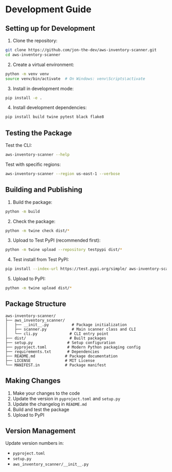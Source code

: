 # Development Guide

## Setting up for Development

1. Clone the repository:
```bash
git clone https://github.com/jon-the-dev/aws-inventory-scanner.git
cd aws-inventory-scanner
```

2. Create a virtual environment:
```bash
python -m venv venv
source venv/bin/activate  # On Windows: venv\Scripts\activate
```

3. Install in development mode:
```bash
pip install -e .
```

4. Install development dependencies:
```bash
pip install build twine pytest black flake8
```

## Testing the Package

Test the CLI:
```bash
aws-inventory-scanner --help
```

Test with specific regions:
```bash
aws-inventory-scanner --region us-east-1 --verbose
```

## Building and Publishing

1. Build the package:
```bash
python -m build
```

2. Check the package:
```bash
python -m twine check dist/*
```

3. Upload to Test PyPI (recommended first):
```bash
python -m twine upload --repository testpypi dist/*
```

4. Test install from Test PyPI:
```bash
pip install --index-url https://test.pypi.org/simple/ aws-inventory-scanner
```

5. Upload to PyPI:
```bash
python -m twine upload dist/*
```

## Package Structure

```
aws-inventory-scanner/
├── aws_inventory_scanner/
│   ├── __init__.py          # Package initialization
│   ├── scanner.py           # Main scanner class and CLI
│   └── cli.py              # CLI entry point
├── dist/                   # Built packages
├── setup.py               # Setup configuration
├── pyproject.toml         # Modern Python packaging config
├── requirements.txt       # Dependencies
├── README.md             # Package documentation
├── LICENSE               # MIT License
└── MANIFEST.in           # Package manifest
```

## Making Changes

1. Make your changes to the code
2. Update the version in `pyproject.toml` and `setup.py`
3. Update the changelog in `README.md`
4. Build and test the package
5. Upload to PyPI

## Version Management

Update version numbers in:
- `pyproject.toml`
- `setup.py`
- `aws_inventory_scanner/__init__.py`
